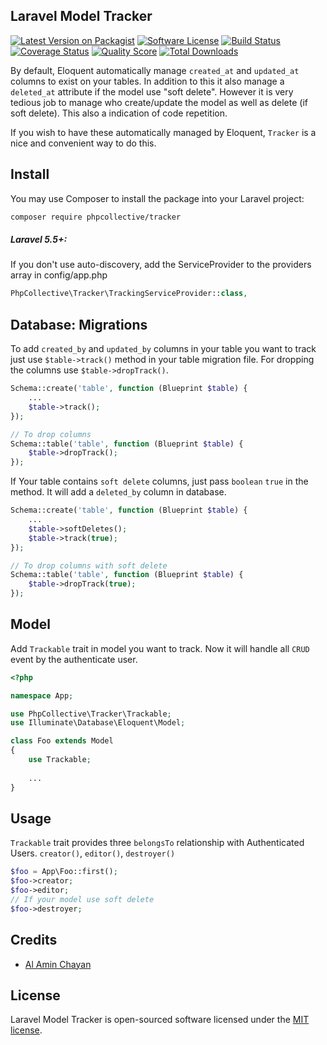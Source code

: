## Laravel Model Tracker
[![Latest Version on Packagist][ico-version]][link-packagist]
[![Software License][ico-license]](LICENSE.md)
[![Build Status][ico-travis]][link-travis]
[![Coverage Status][ico-scrutinizer]][link-scrutinizer]
[![Quality Score][ico-code-quality]][link-code-quality]
[![Total Downloads][ico-downloads]][link-downloads]


By default, Eloquent automatically manage `created_at` and `updated_at` columns to exist on your tables. In addition to this it also manage a `deleted_at` attribute if the model use "soft delete". However it is very tedious job to manage who create/update the model as well as delete (if soft delete). This also a indication of code repetition.


If you wish to have these automatically managed by Eloquent, `Tracker` is a nice and convenient way to do this.

## Install

You may use Composer to install the package into your Laravel project:

```bash
composer require phpcollective/tracker
```
##### Laravel 5.5+:
If you don't use auto-discovery, add the ServiceProvider to the providers array in config/app.php

```php
PhpCollective\Tracker\TrackingServiceProvider::class,
```

## Database: Migrations
To add `created_by` and `updated_by` columns in your table you want to track just use `$table->track()` method in your table migration file. For dropping the columns use `$table->dropTrack()`.
```php
Schema::create('table', function (Blueprint $table) {
    ...
    $table->track();
});

// To drop columns
Schema::table('table', function (Blueprint $table) {
    $table->dropTrack();
});
```

If Your table contains `soft delete` columns, just pass `boolean` `true` in the method. It will add a `deleted_by` column in database.

```php
Schema::create('table', function (Blueprint $table) {
    ...
    $table->softDeletes();
    $table->track(true);
});

// To drop columns with soft delete
Schema::table('table', function (Blueprint $table) {
    $table->dropTrack(true);
});
```

## Model

Add `Trackable` trait in model you want to track. Now it will handle all `CRUD` event by the authenticate user.

```php
<?php

namespace App;

use PhpCollective\Tracker\Trackable;
use Illuminate\Database\Eloquent\Model;

class Foo extends Model
{
    use Trackable;
    
    ...
}
```

## Usage
`Trackable` trait provides three `belongsTo` relationship with Authenticated Users. `creator()`, `editor()`, `destroyer()`

```php
$foo = App\Foo::first();
$foo->creator;
$foo->editor;
// If your model use soft delete
$foo->destroyer;
```

## Credits

- [Al Amin Chayan][link-author]

## License

Laravel Model Tracker is open-sourced software licensed under the [MIT license](https://opensource.org/licenses/MIT).

[ico-version]: https://img.shields.io/packagist/v/phpcollective/tracker.svg?style=flat-square
[ico-license]: https://img.shields.io/badge/license-MIT-brightgreen.svg?style=flat-square
[ico-travis]: https://img.shields.io/travis/phpcollective/tracker/master.svg?style=flat-square
[ico-scrutinizer]: https://img.shields.io/scrutinizer/coverage/g/phpcollective/tracker.svg?style=flat-square
[ico-code-quality]: https://img.shields.io/scrutinizer/g/phpcollective/tracker.svg?style=flat-square
[ico-downloads]: https://img.shields.io/packagist/dt/phpcollective/tracker.svg?style=flat-square

[link-packagist]: https://packagist.org/packages/phpcollective/tracker
[link-travis]: https://travis-ci.org/phpcollective/tracker
[link-scrutinizer]: https://scrutinizer-ci.com/g/phpcollective/tracker/code-structure
[link-code-quality]: https://scrutinizer-ci.com/g/phpcollective/tracker
[link-downloads]: https://packagist.org/packages/phpcollective/tracker
[link-author]: https://github.com/alamin-chayan
